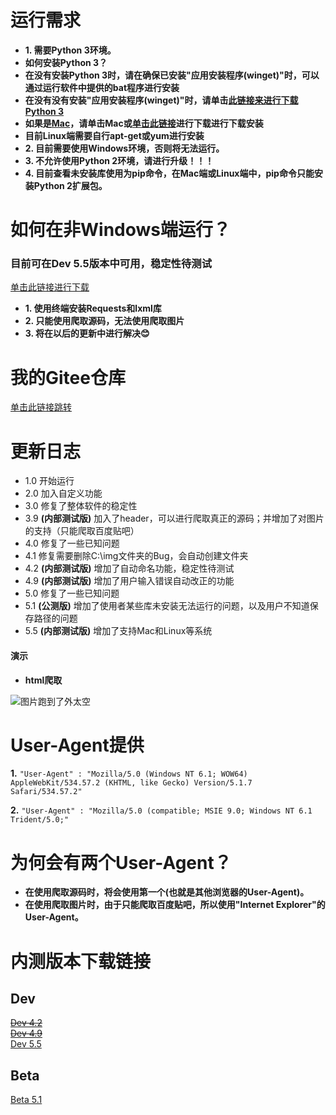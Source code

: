 运行需求
===
* **1. 需要Python 3环境。**  
* **如何安装Python 3？**  
* **在没有安装Python 3时，请在确保已安装"应用安装程序(winget)"时，可以通过运行软件中提供的bat程序进行安装**  
* **在没有没有安装"应用安装程序(winget)"时，请单击[此链接来进行下载Python 3](https://www.python.org/ftp/python/3.10.4/python-3.10.4-amd64.exe)**  
* **如果是[Mac](https://www.python.org/ftp/python/3.10.4/python-3.10.4-macos11.pkg)，请单击Mac或[单击此链接](https://www.python.org/ftp/python/3.10.4/python-3.10.4-macos11.pkg)进行下载进行下载安装**  
* **目前Linux端需要自行apt-get或yum进行安装**  
* **2. 目前需要使用Windows环境，否则将无法运行。**  
* **3. 不允许使用Python 2环境，请进行升级！！！**  
* **4. 目前查看未安装库使用为pip命令，在Mac端或Linux端中，pip命令只能安装Python 2扩展包。**  

如何在非Windows端运行？
===
### 目前可在Dev 5.5版本中可用，稳定性待测试  
[单击此链接进行下载](#Dev)

* **1. 使用终端安装Requests和lxml库**  
* **2. 只能使用爬取源码，无法使用爬取图片**  
* **3. 将在以后的更新中进行解决:blush:**  

我的Gitee仓库
===

[单击此链接跳转](https://gitee.com/chengzhilin2021/Python-Requests)


更新日志  
===

* 1.0 开始运行  
* 2.0 加入自定义功能  
* 3.0 修复了整体软件的稳定性  
* 3.9 __(内部测试版)__ 加入了header，可以进行爬取真正的源码；并增加了对图片的支持（只能爬取百度贴吧）  
* 4.0 修复了一些已知问题  
* 4.1 修复需要删除C:\img文件夹的Bug，会自动创建文件夹  
* 4.2 __(内部测试版)__ 增加了自动命名功能，稳定性待测试  
* 4.9 __(内部测试版)__ 增加了用户输入错误自动改正的功能  
* 5.0 修复了一些已知问题  
* 5.1 __(公测版)__ 增加了使用者某些库未安装无法运行的问题，以及用户不知道保存路径的问题  
* 5.5 __(内部测试版)__ 增加了支持Mac和Linux等系统

#### 演示

* __html爬取__

![图片跑到了外太空](https://raw.githubusercontent.com/chengzhilin2021/Python-Requests/main/Pictures/requests%20html.gif "爬取html演示")

User-Agent提供
===

__1.__
``` "User-Agent" : "Mozilla/5.0 (Windows NT 6.1; WOW64) AppleWebKit/534.57.2 (KHTML, like Gecko) Version/5.1.7 Safari/534.57.2" ```  

__2.__
``` "User-Agent" : "Mozilla/5.0 (compatible; MSIE 9.0; Windows NT 6.1 Trident/5.0;" ```  

为何会有两个User-Agent？
===

* **在使用爬取源码时，将会使用第一个(也就是其他浏览器的User-Agent)。**  
* **在使用爬取图片时，由于只能爬取百度贴吧，所以使用"Internet Explorer"的User-Agent。**  

内测版本下载链接
===
Dev
---
~~[Dev 4.2](https://allall02.baidupcs.com/file/f50ff0e45g86b973eca2f35bbbdadaf2?bkt=en-6766f9da69592c12a24af92c808f286be220f7c7e5a75f8fcc91dd5a20fe43e17b738a5dd97102150042f7b0c91b0c51e3634df01d1ebfb9ed21d10888392317&fid=1211192705-250528-558135348571776&time=1649638271&sign=FDTAXUbGERLQlBHSKfWqiu-DCb740ccc5511e5e8fedcff06b081203-Ua2yLWo4%2FsWyT1wmY7SRvhC4PPo%3D&to=80&size=7710&sta_dx=7710&sta_cs=0&sta_ft=py&sta_ct=0&sta_mt=0&fm2=MH%2CBaoding%2CAnywhere%2C%2Cshandong%2Ccnc&ctime=1649637883&mtime=1649638097&resv0=0&resv1=0&resv2=rlim&resv3=5&resv4=7710&vuk=1211192705&iv=0&htype=&randtype=&tkbind_id=0&newver=1&newfm=1&secfm=1&flow_ver=3&pkey=en-fca699842cbdec2c2b2b85f70a4b4c8bb043d79babacce17fb94f169da78271078c86c4d9a0c342ec6c5469ea4b08f16fa57e032a17f60bb305a5e1275657320&sl=68616270&expires=8h&rt=sh&r=361701101&vbdid=4192235366&fin=Dev+4.2.py&fn=Dev+4.2.py&rtype=1&dp-logid=21994668588559966&dp-callid=0.1&hps=1&tsl=200&csl=200&fsl=0&csign=6GJyjh1K7rzpRtczl%2B88goPk5TU%3D&so=0&ut=6&uter=4&serv=0&uc=4029387593&ti=497b2742088ef3a3bda77b6fc1fe378842fa3bd577debabb&hflag=30&from_type=1&adg=c_c5e85b811725782865682f80153df6b1&reqlabel=250528_f_2cb9b9f080f5e577239bca8dff423f98_-1_61b4f1e054aa1e870102fa9b42174bcb&by=themis&resvsflag=1-0-0-1-1-1)~~  
~~[Dev 4.9](https://yqcu02.baidupcs.com/file/7ac77468ai551525cdb0768a5179e72e?bkt=en-6f7dc9883530f8c903812b52029171e7c414a9da8fbb83247ef18233cdb5633e35633f19a51161aae9d2e6914dcec19d8fe446f200b226cf96ab908e42d44fd2&fid=1211192705-250528-452021462235189&time=1649638293&sign=FDTAXUbGERLQlBHSKfWqiu-DCb740ccc5511e5e8fedcff06b081203-Qsa6F4oWwZeMeghXLym8QznMI70%3D&to=120&size=11818&sta_dx=11818&sta_cs=1&sta_ft=py&sta_ct=0&sta_mt=0&fm2=MH%2CYangquan%2CAnywhere%2C%2Cshandong%2Ccnc&ctime=1649637884&mtime=1649638097&resv0=0&resv1=0&resv2=rlim&resv3=5&resv4=11818&vuk=1211192705&iv=0&htype=&randtype=&tkbind_id=0&newver=1&newfm=1&secfm=1&flow_ver=3&pkey=en-a727d949ec4d89fcbe7d6a9ea2a76bfc401b1d5bcb7ca10596e870b89f3898baeb6a192af9264aa2f87e8447344ab742cdcdffd3616e5234305a5e1275657320&sl=68616270&expires=8h&rt=sh&r=342615612&vbdid=4192235366&fin=Dev+4.9.py&fn=Dev+4.9.py&rtype=1&dp-logid=22000579177964510&dp-callid=0.1&hps=1&tsl=200&csl=200&fsl=0&csign=6GJyjh1K7rzpRtczl%2B88goPk5TU%3D&so=0&ut=6&uter=4&serv=0&uc=4029387593&ti=4744d9fc935001bf5fb00bc6468a521ee74ff757a1dff87c&hflag=30&from_type=1&adg=c_c5e85b811725782865682f80153df6b1&reqlabel=250528_f_2cb9b9f080f5e577239bca8dff423f98_-1_61b4f1e054aa1e870102fa9b42174bcb&by=themis&resvsflag=1-0-0-1-1-1)~~  
[Dev 5.5](https://allall02.baidupcs.com/file/dfb43bcect6aa79679717153775beffa?bkt=en-0f64e6ca9b24f0bcdd4afa9f2508cde942c32a100e437ec00bc214e2538f2afdbe3b93f327792ea116b66f2613c048338fe446f200b226cfb9835ba29cb3f4d4&fid=1211192705-250528-1065752825215909&time=1649638336&sign=FDTAXUbGERLQlBHSKfWqiu-DCb740ccc5511e5e8fedcff06b081203-wrp7X%2BZl7cfIWiIJ29OBjj5c%2FRI%3D&to=80&size=8713&sta_dx=8713&sta_cs=1&sta_ft=py&sta_ct=0&sta_mt=0&fm2=MH%2CBaoding%2CAnywhere%2C%2Cshandong%2Ccnc&ctime=1649637885&mtime=1649638097&resv0=0&resv1=0&resv2=rlim&resv3=5&resv4=8713&vuk=1211192705&iv=0&htype=&randtype=&tkbind_id=0&newver=1&newfm=1&secfm=1&flow_ver=3&pkey=en-171b04810b509f53c1dd5bee02a56ffcc2b45af87113b430ecb7dc5e9887a13f4b752ff2be02806d77295d3f7785c2d80bdb4de6058fc9e2305a5e1275657320&sl=68616270&expires=8h&rt=sh&r=861720946&vbdid=4192235366&fin=Dev+5.5.py&fn=Dev+5.5.py&rtype=1&dp-logid=22012018743397295&dp-callid=0.1&hps=1&tsl=200&csl=200&fsl=0&csign=6GJyjh1K7rzpRtczl%2B88goPk5TU%3D&so=0&ut=6&uter=4&serv=0&uc=4029387593&ti=643d984421895662c498a9c05fc3a9f32990ebd5fe5a08d3305a5e1275657320&hflag=30&from_type=1&adg=c_c5e85b811725782865682f80153df6b1&reqlabel=250528_f_2cb9b9f080f5e577239bca8dff423f98_-1_61b4f1e054aa1e870102fa9b42174bcb&by=themis&resvsflag=1-0-0-1-1-1)  

Beta
---
[Beta 5.1](https://allall02.baidupcs.com/file/0e8b75bc5i731f0a646a8ab5cc967e06?bkt=en-6766f9da69592c128e0667ff72fb5be9807f4335bc5f6f920396adcb5168273815aa1dc4b0e911ff7bb79a0c75eb15bce3634df01d1ebfb95003e92166265d17&fid=1211192705-250528-811368848602&time=1649638355&sign=FDTAXUbGERLQlBHSKfWqiu-DCb740ccc5511e5e8fedcff06b081203-nYCaqLi0Y5enEMGX1Saq43cfG7Y%3D&to=80&size=8057&sta_dx=8057&sta_cs=1&sta_ft=py&sta_ct=0&sta_mt=0&fm2=MH%2CBaoding%2CAnywhere%2C%2Cshandong%2Ccnc&ctime=1649637893&mtime=1649638084&resv0=0&resv1=0&resv2=rlim&resv3=5&resv4=8057&vuk=1211192705&iv=0&htype=&randtype=&tkbind_id=0&newver=1&newfm=1&secfm=1&flow_ver=3&pkey=en-d584ca9085e88665c362ed582b01e387747a848eca4eb5971766139da7000a0bd387fa6957357f5d0c03c3237bb1d6d6dca22cbd5a29ccb8305a5e1275657320&sl=68616270&expires=8h&rt=sh&r=823212624&vbdid=4192235366&fin=Beta+5.1.py&fn=Beta+5.1.py&rtype=1&dp-logid=22017142131259190&dp-callid=0.1&hps=1&tsl=200&csl=200&fsl=0&csign=6GJyjh1K7rzpRtczl%2B88goPk5TU%3D&so=0&ut=6&uter=4&serv=0&uc=4029387593&ti=497b2742088ef3a337d85dbfa1ddfe69f55759dadf2f7569&hflag=30&from_type=1&adg=c_c5e85b811725782865682f80153df6b1&reqlabel=250528_f_2cb9b9f080f5e577239bca8dff423f98_-1_61b4f1e054aa1e870102fa9b42174bcb&by=themis&resvsflag=1-0-0-1-1-1)  

